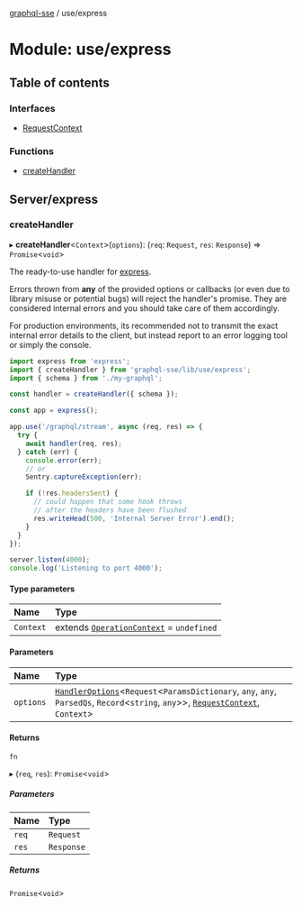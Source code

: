 [graphql-sse](../README.md) / use/express

# Module: use/express

## Table of contents

### Interfaces

- [RequestContext](../interfaces/use_express.RequestContext.md)

### Functions

- [createHandler](use_express.md#createhandler)

## Server/express

### createHandler

▸ **createHandler**<`Context`\>(`options`): (`req`: `Request`, `res`: `Response`) => `Promise`<`void`\>

The ready-to-use handler for [express](https://expressjs.com).

Errors thrown from **any** of the provided options or callbacks (or even due to
library misuse or potential bugs) will reject the handler's promise. They are
considered internal errors and you should take care of them accordingly.

For production environments, its recommended not to transmit the exact internal
error details to the client, but instead report to an error logging tool or simply
the console.

```ts
import express from 'express';
import { createHandler } from 'graphql-sse/lib/use/express';
import { schema } from './my-graphql';

const handler = createHandler({ schema });

const app = express();

app.use('/graphql/stream', async (req, res) => {
  try {
    await handler(req, res);
  } catch (err) {
    console.error(err);
    // or
    Sentry.captureException(err);

    if (!res.headersSent) {
      // could happen that some hook throws
      // after the headers have been flushed
      res.writeHead(500, 'Internal Server Error').end();
    }
  }
});

server.listen(4000);
console.log('Listening to port 4000');
```

#### Type parameters

| Name | Type |
| :------ | :------ |
| `Context` | extends [`OperationContext`](handler.md#operationcontext) = `undefined` |

#### Parameters

| Name | Type |
| :------ | :------ |
| `options` | [`HandlerOptions`](../interfaces/handler.HandlerOptions.md)<`Request`<`ParamsDictionary`, `any`, `any`, `ParsedQs`, `Record`<`string`, `any`\>\>, [`RequestContext`](../interfaces/use_express.RequestContext.md), `Context`\> |

#### Returns

`fn`

▸ (`req`, `res`): `Promise`<`void`\>

##### Parameters

| Name | Type |
| :------ | :------ |
| `req` | `Request` |
| `res` | `Response` |

##### Returns

`Promise`<`void`\>
